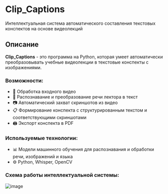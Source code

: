 # Clip_Captions
Интеллектуальная система автоматического составления текстовых конспектов на основе видеолекций

## Описание
**Clip_Captions** - это программа на Python, которая умеет автоматически преобразовывать учебные видеолекции в текстовые конспекты с изображениями.

### Возможности:
- 🎥 Обработка входного видео
- 🎤 Распознавание и преобразование речи лектора в текст  
- 📷 Автоматический захват скриншотов из видео 
- 📋 Формирование конспекта с структурированным текстом и соответствующими скриншотами
- 🖨 Экспорт конспекта в PDF

### Используемые технологии:
- 📊 Модели машинного обучения для распознавания и обработки речи, изображений и языка
- ⚙️ Python, Whisper, OpenCV

### Cхема работы интеллектуальной системы:
![image](https://github.com/buliginkirill/Clip_Captions/assets/90338368/17314ab0-0019-4f47-bd3c-dae8bc5279e7)

